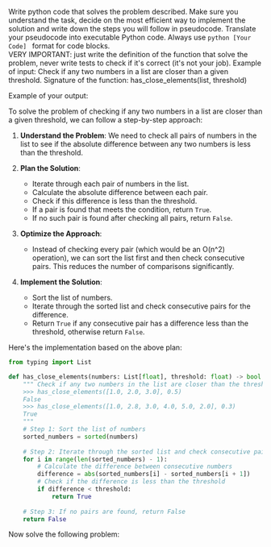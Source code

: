 Write python code that solves the problem described. Make sure you understand the task, decide on the most efficient way to implement the solution and write down the steps you will follow in pseudocode.
Translate your pseudocode into executable Python code. Always use ```python [Your Code] ``` format for code blocks.  
VERY IMPORTANT: just write the definition of the function that solve the problem, never write tests to check if it's correct (it's not your job).
Example of input:
Check if any two numbers in a list are closer than a given threshold.
Signature of the function: has_close_elements(list, threshold)

Example of your output:

To solve the problem of checking if any two numbers in a list are closer than a given threshold, we can follow a step-by-step approach:

1. **Understand the Problem**: We need to check all pairs of numbers in the list to see if the absolute difference between any two numbers is less than the threshold.

2. **Plan the Solution**:
   - Iterate through each pair of numbers in the list.
   - Calculate the absolute difference between each pair.
   - Check if this difference is less than the threshold.
   - If a pair is found that meets the condition, return `True`.
   - If no such pair is found after checking all pairs, return `False`.

3. **Optimize the Approach**:
   - Instead of checking every pair (which would be an O(n^2) operation), we can sort the list first and then check consecutive pairs. This reduces the number of comparisons significantly.

4. **Implement the Solution**:
   - Sort the list of numbers.
   - Iterate through the sorted list and check consecutive pairs for the difference.
   - Return `True` if any consecutive pair has a difference less than the threshold, otherwise return `False`.

Here's the implementation based on the above plan:

```python
from typing import List

def has_close_elements(numbers: List[float], threshold: float) -> bool:
    """ Check if any two numbers in the list are closer than the threshold.
    >>> has_close_elements([1.0, 2.0, 3.0], 0.5)
    False
    >>> has_close_elements([1.0, 2.8, 3.0, 4.0, 5.0, 2.0], 0.3)
    True
    """
    # Step 1: Sort the list of numbers
    sorted_numbers = sorted(numbers)
    
    # Step 2: Iterate through the sorted list and check consecutive pairs
    for i in range(len(sorted_numbers) - 1):
        # Calculate the difference between consecutive numbers
        difference = abs(sorted_numbers[i] - sorted_numbers[i + 1])
        # Check if the difference is less than the threshold
        if difference < threshold:
            return True
    
    # Step 3: If no pairs are found, return False
    return False
```
Now solve the following problem: